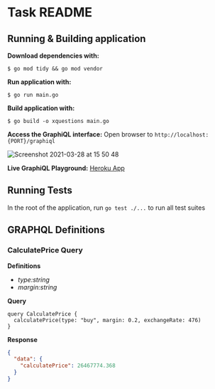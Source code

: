 # Task README

## Running & Building application

**Download dependencies with:**

```shell
$ go mod tidy && go mod vendor
```

**Run application with:**

```shell
$ go run main.go
```

**Build application with:**

```shell
$ go build -o xquestions main.go
```

**Access the GraphiQL interface:**
Open browser to `http://localhost:{PORT}/graphiql`

![Screenshot 2021-03-28 at 15 50 48](https://user-images.githubusercontent.com/9336187/112757015-adb91900-8fdf-11eb-95cf-9954ec6b693e.png)

**Live GraphiQL Playground:**
[Heroku App](https://buycoins-th.herokuapp.com/)

## Running Tests

In the root of the application, run `go test ./...` to run all test suites

## GRAPHQL Definitions

### CalculatePrice Query

**Definitions**

- _type:string_
- _margin:string_

**Query**

```gql
query CalculatePrice {
  calculatePrice(type: "buy", margin: 0.2, exchangeRate: 476)
}
```

**Response**

```json
{
  "data": {
    "calculatePrice": 26467774.368
  }
}
```
